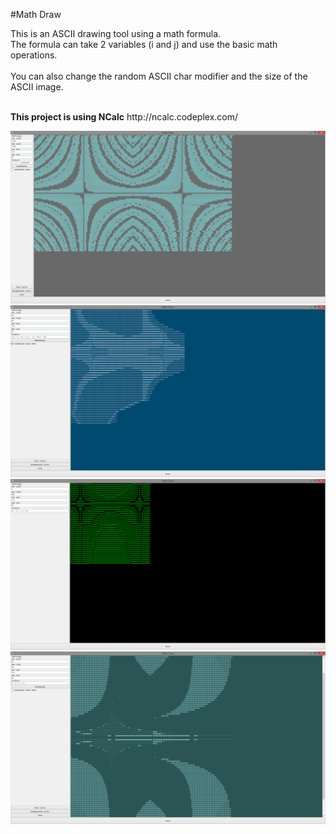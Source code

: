 #Math Draw

This is an ASCII drawing tool using a math formula. <br />
The formula can take 2 variables (i and j) and use the basic math operations. <br />
 <br />
You can also change the random ASCII char modifier and the size of the ASCII image. <br />

<br />
<b>This project is using NCalc</b> http://ncalc.codeplex.com/
<br />

![ScreenShot](https://raw.githubusercontent.com/Evenflow/mathdraw/master/Screenshots/screenshot8.png) <br />
![ScreenShot](https://raw.githubusercontent.com/Evenflow/mathdraw/master/Screenshots/screenshot7.png) <br />
![ScreenShot](https://raw.githubusercontent.com/Evenflow/mathdraw/master/Screenshots/screenshot5.png) <br />
![ScreenShot](https://raw.githubusercontent.com/Evenflow/mathdraw/master/Screenshots/screenshot9.png) <br />
